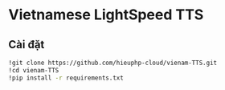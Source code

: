 # Vietnamese LightSpeed TTS

## Cài đặt
```bash
!git clone https://github.com/hieuphp-cloud/vienam-TTS.git
!cd vienam-TTS
!pip install -r requirements.txt